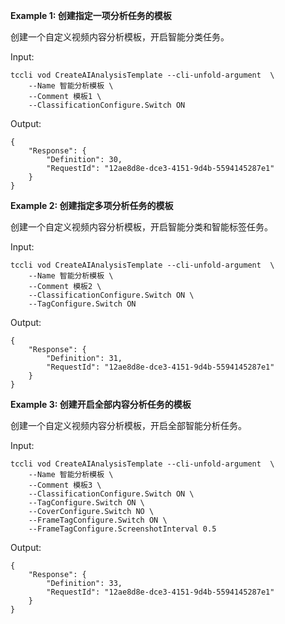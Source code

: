**Example 1: 创建指定一项分析任务的模板**

创建一个自定义视频内容分析模板，开启智能分类任务。

Input: 

```
tccli vod CreateAIAnalysisTemplate --cli-unfold-argument  \
    --Name 智能分析模板 \
    --Comment 模板1 \
    --ClassificationConfigure.Switch ON
```

Output: 
```
{
    "Response": {
        "Definition": 30,
        "RequestId": "12ae8d8e-dce3-4151-9d4b-5594145287e1"
    }
}
```

**Example 2: 创建指定多项分析任务的模板**

创建一个自定义视频内容分析模板，开启智能分类和智能标签任务。

Input: 

```
tccli vod CreateAIAnalysisTemplate --cli-unfold-argument  \
    --Name 智能分析模板 \
    --Comment 模板2 \
    --ClassificationConfigure.Switch ON \
    --TagConfigure.Switch ON
```

Output: 
```
{
    "Response": {
        "Definition": 31,
        "RequestId": "12ae8d8e-dce3-4151-9d4b-5594145287e1"
    }
}
```

**Example 3: 创建开启全部内容分析任务的模板**

创建一个自定义视频内容分析模板，开启全部智能分析任务。

Input: 

```
tccli vod CreateAIAnalysisTemplate --cli-unfold-argument  \
    --Name 智能分析模板 \
    --Comment 模板3 \
    --ClassificationConfigure.Switch ON \
    --TagConfigure.Switch ON \
    --CoverConfigure.Switch NO \
    --FrameTagConfigure.Switch ON \
    --FrameTagConfigure.ScreenshotInterval 0.5
```

Output: 
```
{
    "Response": {
        "Definition": 33,
        "RequestId": "12ae8d8e-dce3-4151-9d4b-5594145287e1"
    }
}
```

